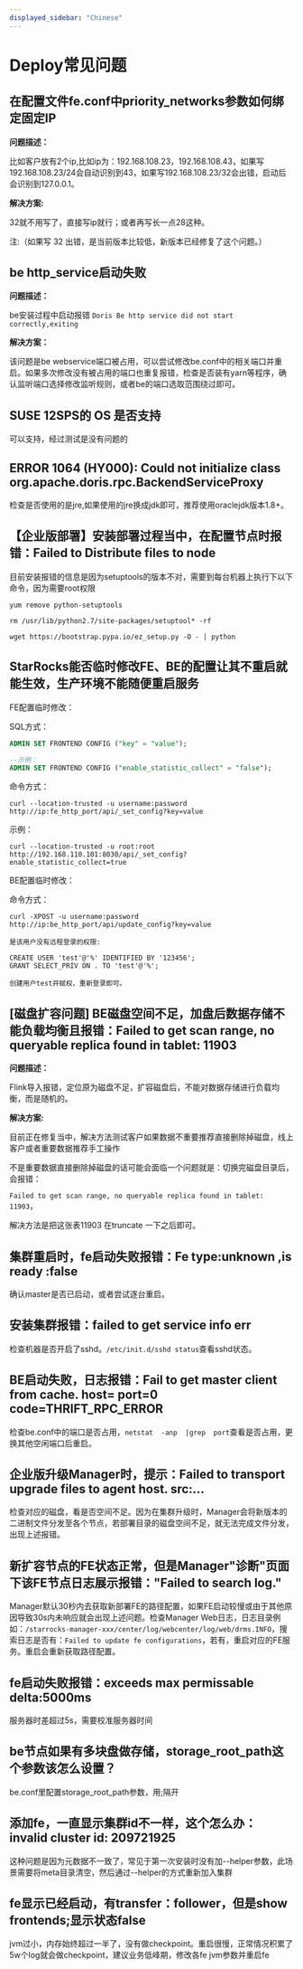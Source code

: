 ```yaml
---
displayed_sidebar: "Chinese"
---
```


# Deploy常见问题

## 在配置文件fe.conf中priority_networks参数如何绑定固定IP

**问题描述：**

比如客户放有2个ip,比如ip为：192.168.108.23，192.168.108.43，如果写192.168.108.23/24会自动识别到43，如果写192.168.108.23/32会出错，启动后会识别到127.0.0.1。

**解决方案:**

32就不用写了，直接写ip就行；或者再写长一点28这种。

注:（如果写 32 出错，是当前版本比较低，新版本已经修复了这个问题。）

## be http_service启动失败

**问题描述：**

be安装过程中启动报错 `Doris Be http service did not start correctly,exiting`

**解决方案：**

该问题是be webservice端口被占用，可以尝试修改be.conf中的相关端口并重启。如果多次修改没有被占用的端口也重复报错，检查是否装有yarn等程序，确认监听端口选择修改监听规则，或者be的端口选取范围绕过即可。

## SUSE 12SPS的 OS 是否支持

可以支持，经过测试是没有问题的

## ERROR 1064 (HY000): Could not initialize class org.apache.doris.rpc.BackendServiceProxy

检查是否使用的是jre,如果使用的jre换成jdk即可，推荐使用oraclejdk版本1.8+。

## 【企业版部署】安装部署过程当中，在配置节点时报错：Failed to Distribute files to node

目前安装报错的信息是因为setuptools的版本不对，需要到每台机器上执行下以下命令，因为需要root权限

```plain text
yum remove python-setuptools

rm /usr/lib/python2.7/site-packages/setuptool* -rf

wget https://bootstrap.pypa.io/ez_setup.py -O - | python
```

## StarRocks能否临时修改FE、BE的配置让其不重启就能生效，生产环境不能随便重启服务

FE配置临时修改：

SQL方式：

```sql
ADMIN SET FRONTEND CONFIG ("key" = "value");
```

```sql
--示例：
ADMIN SET FRONTEND CONFIG ("enable_statistic_collect" = "false");
```

命令方式：

```plain text
curl --location-trusted -u username:password http://ip:fe_http_port/api/_set_config?key=value
```

示例：

```plain text
curl --location-trusted -u root:root  http://192.168.110.101:8030/api/_set_config?enable_statistic_collect=true
```

BE配置临时修改：

命令方式：

```plain text
curl -XPOST -u username:password http://ip:be_http_port/api/update_config?key=value

是该用户没有远程登录的权限:

CREATE USER 'test'@'%' IDENTIFIED BY '123456';
GRANT SELECT_PRIV ON . TO 'test'@'%';

创建用户test并赋权，重新登录即可。
```

## [磁盘扩容问题] BE磁盘空间不足，加盘后数据存储不能负载均衡且报错：Failed to get scan range, no queryable replica found in tablet: 11903

**问题描述：**

Flink导入报错，定位原为磁盘不足，扩容磁盘后，不能对数据存储进行负载均衡，而是随机的。

**解决方案:**

目前正在修复当中，解决方法测试客户如果数据不重要推荐直接删除掉磁盘，线上客户或者重要数据推荐手工操作

 不是重要数据直接删除掉磁盘的话可能会面临一个问题就是：切换完磁盘目录后，会报错：

 `Failed to get scan range, no queryable replica found in tablet: 11903`，

 解决方法是把这张表11903 在truncate 一下之后即可。

## 集群重启时，fe启动失败报错：Fe type:unknown ,is ready :false

确认master是否已启动，或者尝试逐台重启。

## 安装集群报错：failed to get service info err

检查机器是否开启了sshd。`/etc/init.d/sshd status`查看sshd状态。

## BE启动失败，日志报错：Fail to get master client from cache. host= port=0 code=THRIFT_RPC_ERROR

检查be.conf中的端口是否占用，`netstat  -anp  |grep  port`查看是否占用，更换其他空闲端口后重启。

## 企业版升级Manager时，提示：Failed to transport upgrade files to agent host. src:…

检查对应的磁盘，看是否空间不足。因为在集群升级时，Manager会将新版本的二进制文件分发至各个节点，若部署目录的磁盘空间不足，就无法完成文件分发，出现上述报错。

## 新扩容节点的FE状态正常，但是Manager"诊断"页面下该FE节点日志展示报错："Failed to search log."

Manager默认30秒内去获取新部署FE的路径配置，如果FE启动较慢或由于其他原因导致30s内未响应就会出现上述问题。检查Manager Web日志，日志目录例如：`/starrocks-manager-xxx/center/log/webcenter/log/web/drms.INFO`，搜索日志是否有：`Failed to update fe configurations`，若有，重启对应的FE服务。重启会重新获取路径配置。

## fe启动失败报错：exceeds max permissable delta:5000ms

服务器时差超过5s，需要校准服务器时间

## be节点如果有多块盘做存储，storage_root_path这个参数该怎么设置？

be.conf里配置storage_root_path参数，用;隔开

## 添加fe，一直显示集群id不一样，这个怎么办：invalid cluster id: 209721925

这种问题是因为元数据不一致了，常见于第一次安装时没有加--helper参数，此场景需要将meta目录清空，然后通过--helper的方式重新加入集群

## fe显示已经启动，有transfer：follower，但是show frontends;显示状态false

jvm过小，内存始终超过一半了，没有做checkpoint。重启很慢，正常情况积累了5w个log就会做checkpoint，建议业务低峰期，修改各fe jvm参数并重启fe
